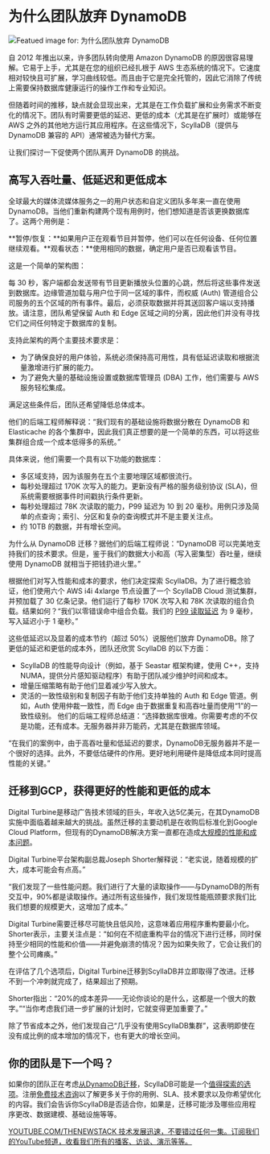 # 为什么团队放弃 DynamoDB

![Featued image for: 为什么团队放弃 DynamoDB](https://cdn.thenewstack.io/media/2025/01/46962a71-database-1024x576.jpg)

自 2012 年推出以来，许多团队转向使用 Amazon DynamoDB 的原因很容易理解。它易于上手，尤其是在您的组织已经扎根于 AWS 生态系统的情况下。它速度相对较快且可扩展，学习曲线较低。而且由于它是完全托管的，因此它消除了传统上需要保持数据库健康运行的操作工作和专业知识。

但随着时间的推移，缺点就会显现出来，尤其是在工作负载扩展和业务需求不断变化的情况下。团队有时需要更低的延迟、更低的成本（尤其是在扩展时）或能够在 AWS 之外的其他地方运行其应用程序。在这些情况下，ScyllaDB（提供与 DynamoDB 兼容的 API）通常被选为替代方案。

让我们探讨一下促使两个团队离开 DynamoDB 的挑战。

## 高写入吞吐量、低延迟和更低成本

全球最大的媒体流媒体服务之一的用户状态和自定义团队多年来一直在使用 DynamoDB。当他们重新构建两个现有用例时，他们想知道是否该更换数据库了。这两个用例是：

**暂停/恢复：**如果用户正在观看节目并暂停，他们可以在任何设备、任何位置继续观看。**观看状态：**使用相同的数据，确定用户是否已观看该节目。

这是一个简单的架构图：

每 30 秒，客户端都会发送带有节目更新播放头位置的心跳，然后将这些事件发送到数据库。边缘管道加载与用户位于同一区域的事件，而权威 (Auth) 管道组合公司服务的五个区域的所有事件。最后，必须获取数据并将其送回客户端以支持播放。请注意，团队希望保留 Auth 和 Edge 区域之间的分离，因此他们并没有寻找它们之间任何特定于数据库的复制。

支持此架构的两个主要技术要求是：

- 为了确保良好的用户体验，系统必须保持高可用性，具有低延迟读取和根据流量激增进行扩展的能力。
- 为了避免大量的基础设施设置或数据库管理员 (DBA) 工作，他们需要与 AWS 服务轻松集成。

满足这些条件后，团队还希望降低总体成本。

他们的后端工程师解释说：“我们现有的基础设施将数据分散在 DynamoDB 和 Elasticache 的各个集群中，因此我们真正想要的是一个简单的东西，可以将这些集群组合成一个成本低得多的系统。”

具体来说，他们需要一个具有以下功能的数据库：

- 多区域支持，因为该服务在五个主要地理区域都很流行。
- 每秒处理超过 170K 次写入的能力。更新没有严格的服务级别协议 (SLA)，但系统需要根据事件时间戳执行条件更新。
- 每秒处理超过 78K 次读取的能力，P99 延迟为 10 到 20 毫秒。用例只涉及简单的点查询；索引、分区和复杂的查询模式并不是主要关注点。
- 约 10TB 的数据，并有增长空间。

为什么从 DynamoDB 迁移？据他们的后端工程师说：“DynamoDB 可以完美地支持我们的技术要求。但是，鉴于我们的数据大小和高（写入密集型）吞吐量，继续使用 DynamoDB 就相当于把钱扔进火里。”

根据他们对写入性能和成本的要求，他们决定探索 ScyllaDB。为了进行概念验证，他们使用六个 AWS i4i 4xlarge 节点设置了一个 ScyllaDB Cloud 测试集群，并预加载了 30 亿条记录。他们运行了每秒 170K 次写入和 78K 次读取的组合负载。结果如何？“我们以零错误命中组合负载。我们的 [P99 读取延迟](https://thenewstack.io/if-p99-latency-is-bs-whats-the-alternative/) 为 9 毫秒，写入延迟小于 1 毫秒。”

这些低延迟以及显着的成本节约（超过 50%）说服他们放弃 DynamoDB。除了更低的延迟和更低的成本外，团队还欣赏 ScyllaDB 的以下方面：

- ScyllaDB 的性能导向设计（例如，基于 Seastar 框架构建，使用 C++，支持 NUMA，提供分片感知驱动程序）有助于团队减少维护时间和成本。
- 增量压缩策略有助于他们显着减少写入放大。
- 灵活的一致性级别和复制因子有助于他们支持单独的 Auth 和 Edge 管道。例如，Auth 使用仲裁一致性，而 Edge 由于数据重复和高吞吐量而使用“1”的一致性级别。
他们的后端工程师总结道：“选择数据库很难。你需要考虑的不仅是功能，还有成本。无服务器并非万能药，尤其是在数据库领域。

“在我们的案例中，由于高吞吐量和低延迟的要求，DynamoDB无服务器并不是一个很好的选择。此外，不要低估硬件的作用。更好地利用硬件是降低成本同时提高性能的关键。”


## 迁移到GCP，获得更好的性能和更低的成本

Digital Turbine是移动广告技术领域的巨头，年收入达5亿美元，在其DynamoDB实施中面临着越来越大的挑战。虽然迁移的主要动机是在收购后标准化到Google Cloud Platform，但现有的DynamoDB解决方案一直都在造成[大规模的性能和成本问题](https://thenewstack.io/a-tale-of-database-performance-at-scale/)。

Digital Turbine平台架构副总裁Joseph Shorter解释说：“老实说，随着规模的扩大，成本可能会有点高。”

“我们发现了一些性能问题。我们进行了大量的读取操作——与DynamoDB的所有交互中，90%都是读取操作。通过所有这些操作，我们发现性能瓶颈要求我们比我们想要的规模更大，这增加了成本。”

Digital Turbine需要迁移尽可能快且低风险，这意味着应用程序重构要最小化。Shorter表示，主要关注点是：“如何在不彻底重构平台的情况下进行迁移，同时保持至少相同的性能和价值——并避免崩溃的情况？因为如果失败了，它会让我们的整个公司瘫痪。”

在评估了几个选项后，Digital Turbine迁移到ScyllaDB并立即取得了改进。迁移不到一个冲刺就完成了，结果超出了预期。

Shorter指出：“20%的成本差异——无论你谈论的是什么，这都是一个很大的数字。”“当你考虑我们进一步扩展的计划时，它就变得更加重要了。”

除了节省成本之外，他们发现自己“几乎没有使用ScyllaDB集群”，这表明即使在没有成比例的成本增加的情况下，也有更大的增长空间。


## 你的团队是下一个吗？

如果你的团队正在考虑[从DynamoDB迁移](https://thenewstack.io/dynamodb-when-to-move-out/)，ScyllaDB可能是一个[值得探索的选项](https://www.scylladb.com/compare/scylladb-vs-dynamodb-2)。注册[免费技术咨询](https://lp.scylladb.com/book-strategy-session-offer)以了解更多关于你的用例、SLA、技术要求以及你希望优化的内容。我们会告诉你ScyllaDB是否适合你，如果是，迁移可能涉及哪些应用程序更改、数据建模、基础设施等等。

[YOUTUBE.COM/THENEWSTACK 技术发展迅速，不要错过任何一集。订阅我们的YouTube频道，收看我们所有的播客、访谈、演示等等。](https://youtube.com/thenewstack?sub_confirmation=1)
